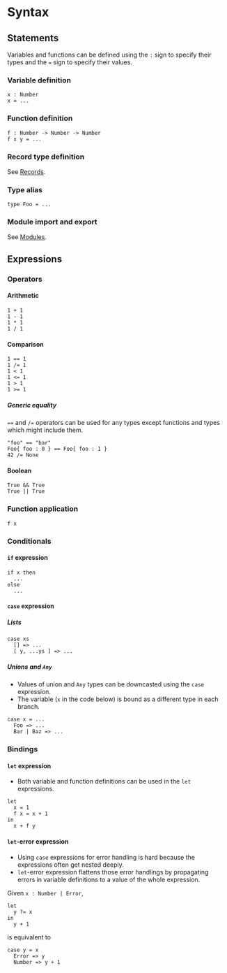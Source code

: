 # Syntax

## Statements

Variables and functions can be defined using the `:` sign to specify their types and the `=` sign to specify their values.

### Variable definition

```
x : Number
x = ...
```

### Function definition

```
f : Number -> Number -> Number
f x y = ...
```

### Record type definition

See [Records](types.md#records).

### Type alias

```
type Foo = ...
```

### Module import and export

See [Modules](modules.md).

## Expressions

### Operators

#### Arithmetic

```
1 + 1
1 - 1
1 * 1
1 / 1
```

#### Comparison

```
1 == 1
1 /= 1
1 < 1
1 <= 1
1 > 1
1 >= 1
```

##### Generic equality

`==` and `/=` operators can be used for any types except functions and types which might include them.

```
"foo" == "bar"
Foo{ foo : 0 } == Foo{ foo : 1 }
42 /= None
```

#### Boolean

```
True && True
True || True
```

### Function application

```
f x
```

### Conditionals

#### `if` expression

```
if x then
  ...
else
  ...
```

#### `case` expression

##### Lists

```
case xs
  [] => ...
  [ y, ...ys ] => ...
```

##### Unions and `Any`

- Values of union and `Any` types can be downcasted using the `case` expression.
- The variable (`x` in the code below) is bound as a different type in each branch.

```
case x = ...
  Foo => ...
  Bar | Baz => ...
```

### Bindings

#### `let` expression

- Both variable and function definitions can be used in the `let` expressions.

```
let
  x = 1
  f x = x + 1
in
  x + f y
```

#### `let`-error expression

- Using `case` expressions for error handling is hard because the expressions often get nested deeply.
- `let`-error expression flattens those error handlings by propagating errors in variable definitions to a value of the whole expression.

Given `x : Number | Error`,

```
let
  y ?= x
in
  y + 1
```

is equivalent to

```
case y = x
  Error => y
  Number => y + 1
```
